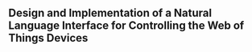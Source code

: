 ## Design and Implementation of a Natural Language Interface for Controlling the Web of Things Devices

